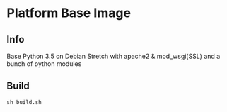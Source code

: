 # Platform Base Image
## Info
Base Python 3.5 on Debian Stretch with apache2 & mod_wsgi(SSL) and a bunch of python modules

## Build
`sh build.sh`